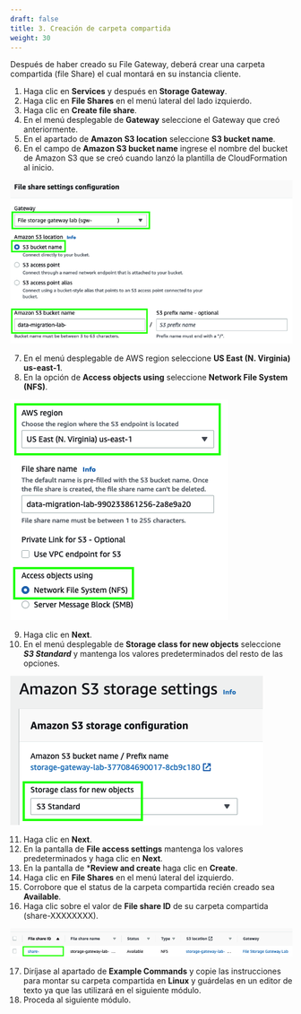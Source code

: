```yaml
---
draft: false
title: 3. Creación de carpeta compartida
weight: 30
---
```

Después de haber creado su File Gateway, deberá crear una carpeta compartida (file Share) el cual montará en su instancia cliente.

1. Haga clic en **Services** y después en **Storage Gateway**.
2. Haga clic en **File Shares** en el menú lateral del lado izquierdo.
3. Haga clic en **Create file share**.
4. En el menú desplegable de **Gateway** seleccione el Gateway que creó anteriormente.
5. En el apartado de **Amazon S3 location** seleccione **S3 bucket name**.
6. En el campo de **Amazon S3 bucket name** ingrese el nombre del bucket de Amazon S3 que se creó cuando lanzó la plantilla de CloudFormation al inicio.

![File Share Settings](/static/images/sg/filesharesettings1.png)

7. En el menú desplegable de AWS region seleccione **US East (N. Virginia) us-east-1**.
8. En la opción de **Access objects using** seleccione **Network File System (NFS)**.

![File Share Settings](/static/images/sg/filesharesettings2.png)

9. Haga clic en **Next**.
10. En el menú desplegable de **Storage class for new objects** seleccione ***S3 Standard*** y mantenga los valores predeterminados del resto de las opciones.

![Storage class for new objects](/static/images/sg/storageclass.png)

11. Haga clic en **Next**.
12. En la pantalla de **File access settings** mantenga los valores predeterminados y haga clic en **Next**.
13. En la pantalla de ***Review and create** haga clic en **Create**.
14. Haga clic en **File Shares** en el menú lateral del izquierdo.
15. Corrobore que el status de la carpeta compartida recién creado sea **Available**.
16. Haga clic sobre el valor de **File share ID** de su carpeta compartida (share-XXXXXXXX).

![File share ID](/static/images/sg/fileshareid.png)

17. Diríjase al apartado de **Example Commands** y copie las instrucciones para montar su carpeta compartida en **Linux** y guárdelas en un editor de texto ya que las utilizará en el siguiente módulo.
16. Proceda al siguiente módulo.
